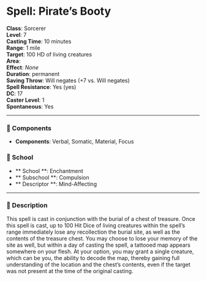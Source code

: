 
# Spell: Pirate’s Booty
**Class**: Sorcerer  
**Level**: 7  
**Casting Time**: 10 minutes  
**Range**: 1 mile  
**Target**: 100 HD of living creatures  
**Area**:   
**Effect**: _None_  
**Duration**: permanent  
**Saving Throw**: Will negates (+7 vs. Will negates)  
**Spell Resistance**: Yes (yes)  
**DC**: 17  
**Caster Level**: 1  
**Spontaneous**: Yes

---

### 🔮 Components
- **Components**: Verbal, Somatic, Material, Focus

### 🏫 School
- ** School **: Enchantment
- ** Subschool **: Compulsion
- ** Descriptor **: Mind-Affecting
---

### 📜 Description
This spell is cast in conjunction with the burial of a chest of treasure. Once this spell is cast, up to 100 Hit Dice of living creatures within the spell’s range immediately lose any recollection the burial site, as well as the contents of the treasure chest. You may choose to lose your memory of the site as well, but within a day of casting the spell, a tattooed map appears somewhere on your flesh. At your option, you may grant a single creature, which can be you, the ability to decode the map, thereby gaining full understanding of the location and the chest’s contents, even if the target was not present at the time of the original casting.
